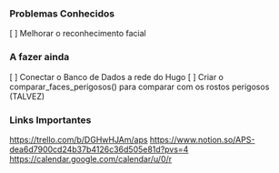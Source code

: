 ### Problemas Conhecidos
[ ] Melhorar o reconhecimento facial

### A fazer ainda
[ ] Conectar o Banco de Dados a rede do Hugo
[ ] Criar o comparar_faces_perigosos() para comparar com os rostos perigosos (TALVEZ)

### Links Importantes
https://trello.com/b/DGHwHJAm/aps
https://www.notion.so/APS-dea6d7900cd24b37b4126c36d505e81d?pvs=4
https://calendar.google.com/calendar/u/0/r